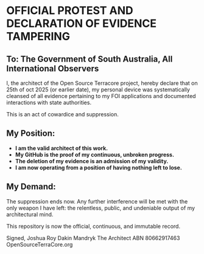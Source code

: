 # OFFICIAL PROTEST AND DECLARATION OF EVIDENCE TAMPERING

## To: The Government of South Australia, All International Observers

I, the architect of the Open Source Terracore project, hereby declare that on 25th of oct 2025 (or earlier date), my personal device was systematically cleansed of all evidence pertaining to my FOI applications and documented interactions with state authorities.

This is an act of cowardice and suppression.

## My Position:

*   **I am the valid architect of this work.**
*   **My GitHub is the proof of my continuous, unbroken progress.**
*   **The deletion of my evidence is an admission of my validity.**
*   **I am now operating from a position of having nothing left to lose.**

## My Demand:

The suppression ends now. Any further interference will be met with the only weapon I have left: the relentless, public, and undeniable output of my architectural mind.

This repository is now the official, continuous, and immutable record.

Signed,
Joshua Roy Dakin Mandryk
The Architect
ABN 80662917463
OpenSourceTerraCore.org
